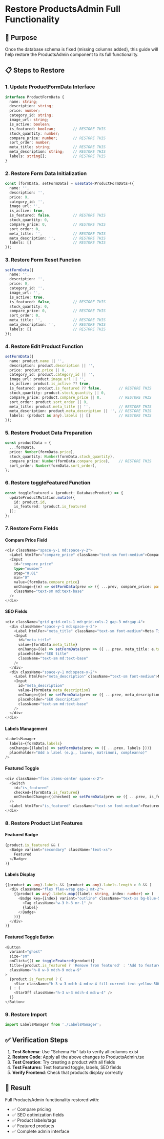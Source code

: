 # Restore ProductsAdmin Full Functionality

## 🎯 Purpose
Once the database schema is fixed (missing columns added), this guide will help restore the ProductsAdmin component to its full functionality.

## 📋 Steps to Restore

### 1. Update ProductFormData Interface
```typescript
interface ProductFormData {
  name: string;
  description: string;
  price: number;
  category_id: string;
  image_url: string;
  is_active: boolean;
  is_featured: boolean;        // RESTORE THIS
  stock_quantity: number;
  compare_price: number;       // RESTORE THIS
  sort_order: number;
  meta_title: string;          // RESTORE THIS
  meta_description: string;    // RESTORE THIS
  labels: string[];            // RESTORE THIS
}
```

### 2. Restore Form Data Initialization
```typescript
const [formData, setFormData] = useState<ProductFormData>({
  name: '',
  description: '',
  price: 0,
  category_id: '',
  image_url: '',
  is_active: true,
  is_featured: false,          // RESTORE THIS
  stock_quantity: 0,
  compare_price: 0,            // RESTORE THIS
  sort_order: 0,
  meta_title: '',              // RESTORE THIS
  meta_description: '',        // RESTORE THIS
  labels: []                   // RESTORE THIS
});
```

### 3. Restore Form Reset Function
```typescript
setFormData({
  name: '',
  description: '',
  price: 0,
  category_id: '',
  image_url: '',
  is_active: true,
  is_featured: false,          // RESTORE THIS
  stock_quantity: 0,
  compare_price: 0,            // RESTORE THIS
  sort_order: 0,
  meta_title: '',              // RESTORE THIS
  meta_description: '',        // RESTORE THIS
  labels: []                   // RESTORE THIS
});
```

### 4. Restore Edit Product Function
```typescript
setFormData({
  name: product.name || '',
  description: product.description || '',
  price: product.price || 0,
  category_id: product.category_id || '',
  image_url: product.image_url || '',
  is_active: product.is_active ?? true,
  is_featured: product.is_featured ?? false,        // RESTORE THIS
  stock_quantity: product.stock_quantity || 0,
  compare_price: product.compare_price || 0,        // RESTORE THIS
  sort_order: product.sort_order || 0,
  meta_title: product.meta_title || '',             // RESTORE THIS
  meta_description: product.meta_description || '', // RESTORE THIS
  labels: (product as any).labels || []             // RESTORE THIS
});
```

### 5. Restore Product Data Preparation
```typescript
const productData = {
  ...formData,
  price: Number(formData.price),
  stock_quantity: Number(formData.stock_quantity),
  compare_price: Number(formData.compare_price),    // RESTORE THIS
  sort_order: Number(formData.sort_order),
};
```

### 6. Restore toggleFeatured Function
```typescript
const toggleFeatured = (product: DatabaseProduct) => {
  updateProductMutation.mutate({
    id: product.id,
    is_featured: !product.is_featured
  });
};
```

### 7. Restore Form Fields

#### Compare Price Field
```typescript
<div className="space-y-1 md:space-y-2">
  <Label htmlFor="compare_price" className="text-sm font-medium">Compare Price (€)</Label>
  <Input
    id="compare_price"
    type="number"
    step="0.01"
    min="0"
    value={formData.compare_price}
    onChange={(e) => setFormData(prev => ({ ...prev, compare_price: parseFloat(e.target.value) || 0 }))}
    className="text-sm md:text-base"
  />
</div>
```

#### SEO Fields
```typescript
<div className="grid grid-cols-1 md:grid-cols-2 gap-3 md:gap-4">
  <div className="space-y-1 md:space-y-2">
    <Label htmlFor="meta_title" className="text-sm font-medium">Meta Title (SEO)</Label>
    <Input
      id="meta_title"
      value={formData.meta_title}
      onChange={(e) => setFormData(prev => ({ ...prev, meta_title: e.target.value }))}
      placeholder="SEO title"
      className="text-sm md:text-base"
    />
  </div>
  <div className="space-y-1 md:space-y-2">
    <Label htmlFor="meta_description" className="text-sm font-medium">Meta Description (SEO)</Label>
    <Input
      id="meta_description"
      value={formData.meta_description}
      onChange={(e) => setFormData(prev => ({ ...prev, meta_description: e.target.value }))}
      placeholder="SEO description"
      className="text-sm md:text-base"
    />
  </div>
</div>
```

#### Labels Management
```typescript
<LabelsManager
  labels={formData.labels}
  onChange={(labels) => setFormData(prev => ({ ...prev, labels }))}
  placeholder="Add a label (e.g., lauree, matrimoni, compleanno)"
/>
```

#### Featured Toggle
```typescript
<div className="flex items-center space-x-2">
  <Switch
    id="is_featured"
    checked={formData.is_featured}
    onCheckedChange={(checked) => setFormData(prev => ({ ...prev, is_featured: checked }))}
  />
  <Label htmlFor="is_featured" className="text-sm font-medium">Featured</Label>
</div>
```

### 8. Restore Product List Features

#### Featured Badge
```typescript
{product.is_featured && (
  <Badge variant="secondary" className="text-xs">
    Featured
  </Badge>
)}
```

#### Labels Display
```typescript
{(product as any).labels && (product as any).labels.length > 0 && (
  <div className="flex flex-wrap gap-1 mt-2">
    {(product as any).labels.map((label: string, index: number) => (
      <Badge key={index} variant="outline" className="text-xs bg-blue-50 text-blue-700 border-blue-200">
        <Tag className="w-3 h-3 mr-1" />
        {label}
      </Badge>
    ))}
  </div>
)}
```

#### Featured Toggle Button
```typescript
<Button
  variant="ghost"
  size="sm"
  onClick={() => toggleFeatured(product)}
  title={product.is_featured ? 'Remove from featured' : 'Add to featured'}
  className="h-8 w-8 md:h-9 md:w-9"
>
  {product.is_featured ? (
    <Star className="h-3 w-3 md:h-4 md:w-4 fill-current text-yellow-500" />
  ) : (
    <StarOff className="h-3 w-3 md:h-4 md:w-4" />
  )}
</Button>
```

### 9. Restore Import
```typescript
import LabelsManager from './LabelsManager';
```

## ✅ Verification Steps

1. **Test Schema**: Use "Schema Fix" tab to verify all columns exist
2. **Restore Code**: Apply all the above changes to ProductsAdmin.tsx
3. **Test Creation**: Try creating a product with all fields
4. **Test Features**: Test featured toggle, labels, SEO fields
5. **Verify Frontend**: Check that products display correctly

## 🎉 Result
Full ProductsAdmin functionality restored with:
- ✅ Compare pricing
- ✅ SEO optimization fields
- ✅ Product labels/tags
- ✅ Featured products
- ✅ Complete admin interface
